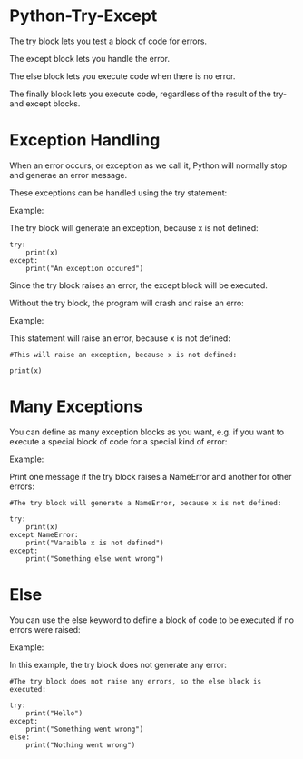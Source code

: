 # Python-Try-Except
The try block lets you test a block of code for errors.

The except block lets you handle the error.

The else block lets you execute code when there is no error.

The finally block lets you execute code, regardless of the result of the try- and except blocks.

# Exception Handling
When an error occurs,  or exception as we call it, Python will normally stop and generae an error message.

These exceptions can be handled using the try statement:

Example:

The try block will generate an exception, because x is not defined:

    try:
        print(x)
    except:
        print("An exception occured")    

Since the try block raises an error, the except block will be executed.

Without the try block, the program will crash and raise an erro:

Example:

This statement will raise an error, because x is not defined:

    #This will raise an exception, because x is not defined:

    print(x)

# Many Exceptions
You can define as many exception blocks as you want, e.g. if you want to execute a special block of code for a special kind of error:

Example:

Print one message if the try block raises a NameError and another for other errors:

    #The try block will generate a NameError, because x is not defined:

    try:
        print(x)
    except NameError:
        print("Varaible x is not defined")
    except:
        print("Something else went wrong")    

# Else
You can use the else keyword to define a block of code to be executed if no errors were raised:

Example:

In this example, the try block does not generate any error:

    #The try block does not raise any errors, so the else block is executed:

    try:
        print("Hello")
    except:
        print("Something went wrong")    
    else:
        print("Nothing went wrong")    

